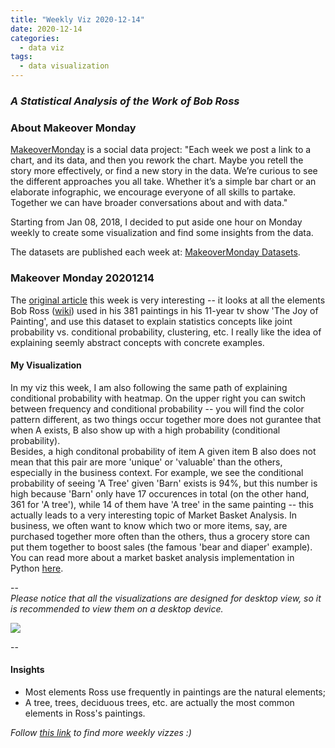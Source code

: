 ```yaml
---
title: "Weekly Viz 2020-12-14"
date: 2020-12-14
categories:
  - data viz
tags:
  - data visualization
---
```


### *A Statistical Analysis of the Work of Bob Ross*


### About Makeover Monday

[MakeoverMonday](http://www.makeovermonday.co.uk/) is a social data project:
"Each week we post a link to a chart, and its data, and then you rework the chart.
Maybe you retell the story more effectively, or find a new story in the data.
We’re curious to see the different approaches you all take. Whether it’s a simple bar chart or an elaborate infographic, we encourage everyone of all skills to partake.
Together we can have broader conversations about and with data."

Starting from Jan 08, 2018, I decided to put aside one hour on Monday weekly to create some visualization and find some insights from the data.

The datasets are published each week at: [MakeoverMonday Datasets](http://www.makeovermonday.co.uk/data/).

### Makeover Monday 20201214

The [original article](https://fivethirtyeight.com/features/a-statistical-analysis-of-the-work-of-bob-ross/) this week is very interesting -- it looks at all the elements Bob Ross ([wiki](https://en.wikipedia.org/wiki/Bob_Ross)) used in his 381 paintings in his 11-year tv show 'The Joy of Painting', and use this dataset to explain statistics concepts like joint probability vs. conditional probability, clustering, etc. I really like the idea of explaining seemly abstract concepts with concrete examples.  

#### My Visualization

In my viz this week, I am also following the same path of explaining conditional probability with heatmap. On the upper right you can switch between frequency and conditional probability -- you will find the color pattern different, as two things occur together more does not gurantee that when A exists, B also show up with a high probability (conditional probability).  
Besides, a high conditonal probability of item A given item B also does not mean that this pair are more 'unique' or 'valuable' than the others, especially in the business context. For example, we see the conditional probability of seeing 'A Tree' given 'Barn' exists is 94%, but this number is high because 'Barn' only have 17 occurences in total (on the other hand, 361 for 'A tree'), while 14 of them have 'A tree' in the same painting -- this actually leads to a very interesting topic of Market Basket Analysis. In business, we often want to know which two or more items, say, are purchased together more often than the others, thus a grocery store can put them together to boost sales (the famous 'bear and diaper' example). You can read more about a market basket analysis implementation in Python [here](https://pbpython.com/market-basket-analysis.html).  

--  
*Please notice that all the visualizations are designed for desktop view, so it is recommended to view them on a desktop device.*  

<div class='tableauPlaceholder' id='viz1608007867287' style='position: relative'>
<noscript><a href='#'>
  <img alt=' ' src='https:&#47;&#47;public.tableau.com&#47;static&#47;images&#47;Ma&#47;MakeOverMonday20201214AStatisticalAnalysisoftheWorkofBobRoss&#47;AStatisticalAnalysisoftheWorkofBobRoss&#47;1_rss.png' style='border: none' />
</a></noscript>
<object class='tableauViz'  style='display:none;'>
  <param name='host_url' value='https%3A%2F%2Fpublic.tableau.com%2F' />
  <param name='embed_code_version' value='3' />
  <param name='site_root' value='' />
  <param name='name' value='MakeOverMonday20201214AStatisticalAnalysisoftheWorkofBobRoss&#47;AStatisticalAnalysisoftheWorkofBobRoss' />
  <param name='tabs' value='no' />
  <param name='toolbar' value='yes' />
  <param name='static_image' value='https:&#47;&#47;public.tableau.com&#47;static&#47;images&#47;Ma&#47;MakeOverMonday20201214AStatisticalAnalysisoftheWorkofBobRoss&#47;AStatisticalAnalysisoftheWorkofBobRoss&#47;1.png' />
  <param name='animate_transition' value='yes' />
  <param name='display_static_image' value='yes' />
  <param name='display_spinner' value='yes' />
  <param name='display_overlay' value='yes' />
  <param name='display_count' value='yes' />
  <param name='language' value='en' />
</object></div>           
<script type='text/javascript'>             
  var divElement = document.getElementById('viz1608007867287');        
  var vizElement = divElement.getElementsByTagName('object')[0];             
  if ( divElement.offsetWidth > 800 ) { vizElement.style.width='800px';vizElement.style.height='1027px';} else if ( divElement.offsetWidth > 500 ) { vizElement.style.width='800px';vizElement.style.height='1027px';} else { vizElement.style.width='100%';vizElement.style.height='727px';}        
  var scriptElement = document.createElement('script');               
  scriptElement.src = 'https://public.tableau.com/javascripts/api/viz_v1.js';         
  vizElement.parentNode.insertBefore(scriptElement, vizElement);               
</script>
  
--  

#### Insights
* Most elements Ross use frequently in paintings are the natural elements;  
* A tree, trees, deciduous trees, etc. are actually the most common elements in Ross's paintings.  


*Follow [this link](https://yudong-94.github.io/personal-website/project/MakeOverMonday2020/) to find more weekly vizzes :)*